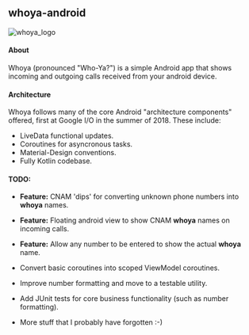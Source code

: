 ## whoya-android

![whoya_logo](/Users/daniel/Desktop/whoya_logo.png)



#### About

Whoya (pronounced "Who-Ya?") is a simple Android app that shows incoming and outgoing calls received from your android device.


#### Architecture

Whoya follows many of the core Android "architecture components" offered, first at Google I/O in the summer of 2018. These include:

- LiveData functional updates.
- Coroutines for asyncronous tasks.
- Material-Design conventions.
- Fully Kotlin codebase.


#### TODO:
- **Feature:** CNAM 'dips' for converting unknown phone numbers into **whoya** names.
- **Feature:** Floating android view to show CNAM **whoya** names on incoming calls.
- **Feature:** Allow any number to be entered to show the actual **whoya** name.
- Convert basic coroutines into scoped ViewModel coroutines.
- Improve number formatting and move to a testable utility.
- Add JUnit tests for core business functionality (such as number formatting).

- More stuff that I probably have forgotten :-)